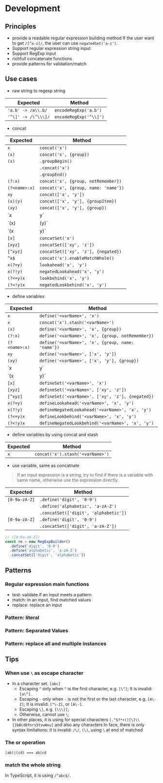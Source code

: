 # Development

## Principles

- provide a readable regular expression building method
  If the user want to get `/[^a-z]/`, the user can use `negatedSet('a-z')`.
- Support regular expression string input
- Support RegExp input
- richfull concatenate functions
- provide patterns for validation/match

## Use cases
- raw string to regexp string

| Expected            | Method                      |
| ------------------- | --------------------------- |
| `'a.b' -> /a\\.b/`  | `encodeRegExp('a.b')`     |
| `'^\]' -> /\^\\\]/` | `encodeRegExp('^\\]')` |

- concat

| Expected      | Method                               |
| ------------- | ------------------------------------ |
| `x`           | `concat('x')`                        |
| `(x)`         | `concat('x', {group})`               |
| `(x)`         | `.groupBegin()`                      |
|               | `.concat('x')`                       |
|               | `.groupEnd()`                        |
| `(?:x)`       | `concat('x', {group, notRemember})`  |
| `(?<name>:x)` | `concat('x', {group, name: 'name'})` |
| `xy`          | `concat(['x', 'y'])`                 |
| `(x)(y)`      | `concat(['x', 'y'], {groupItem})`    |
| `(xy)`        | `concat(['x', 'y'], {group})`        |
| `x|y`         | `concatOr(['x', 'y'])`               |
| `(x)|(y)`     | `concatOr(['x', 'y'], {groupItem})`  |
| `(x|y)`       | `concatOr(['x', 'y'], {group})`      |
| `[x]`         | `concatSet('x')`                     |
| `[xyz]`       | `concatSet(['xy', 'z'])`             |
| `[^xyz]`      | `concatSet(['xy', 'z'], {negated})`  |
| `^x$`         | `concat('x').enableMatchWhole()`       |
| `x(?=y)`      | `lookahead('x', 'y')`                |
| `x(?!y)`      | `negatedLookahead('x', 'y')`         |
| `(?<=y)x`     | `lookbehind('x', 'y')`               |
| `(?<!y)x`     | `negatedLookbehind('x', 'y')`        |

- define variables

| Expected      | Method                                            |
| ------------- | ------------------------------------------------- |
| `x`           | `define('<varName>', 'x')`                        |
| `x`           | `concat('x').stash('<varName>')`                  |
| `(x)`         | `define('<varName>', 'x', {group})`               |
| `(?:x)`       | `define('<varName>', 'x', {group, notRemember})`  |
| `(?<name>:x)` | `define('<varName>', 'x', {group, name: 'name'})` |
| `xy`          | `define('<varName>', ['x', 'y'])`                 |
| `(xy)`        | `define('<varName>', ['x', 'y'], {group})`        |
| `x|y`         | `defineOr('<varName>', ['x', 'y'])`               |
| `(x|y)`       | `defineOr('<varName>', ['x', 'y'], {group})`      |
| `[x]`         | `defineSet('<varName>', 'x')`                     |
| `[xyz]`       | `defineSet('<varName>', ['xy', 'z'])`             |
| `[^xyz]`      | `defineSet('<varName>', ['xy', 'z'], {negated})`  |
| `x(?=y)`      | `defineLookahead('<varName>', 'x', 'y')`          |
| `x(?!y)`      | `defineNegatedLookahead('<varName>', 'x', 'y')`   |
| `(?<=y)x`     | `defineLookbehind('<varName>', 'x', 'y')`         |
| `(?<!y)x`     | `defineNegatedLookbehind('<varName>', 'x', 'y')`  |

- define variables by using concat and stash

| Expected | Method                           |
| -------- | -------------------------------- |
| `x`      | `concat('x').stash('<varName>')` |

- use variable, same as concatnate
> If an input expression is a string, try to find if there is a variable with same name, otherwise use the expression directly.

| Expected      | Method                                |
| ------------- | ------------------------------------- |
| `[0-9a-zA-Z]` | `.define('digit', '0-9')`             |
|               | `.define('alphabetic', 'a-zA-Z')`     |
|               | `.concatSet(['digit', 'alphabetic'])` |
| `[0-9a-zA-Z]` | `.define('digit', '0-9')`             |
|               | `.concatSet(['digit', 'a-zA-Z'])`     |

```typescript
// /[0-9a-zA-Z]/
const re = new RegExpBuilder()
  .define('digit', '0-9')
  .define('alphabetic', 'a-zA-Z')
  .concatSet(['digit', 'alphabetic'])
```

## Patterns
### Regular expression main functions
- test: validate if an input meets a pattern
- match: in an input, find matched values
- replace: replace an input

### Pattern: literal
### Pattern: Separated Values
### Pattern: replace all and multiple instances

## Tips
### When use `\` as escape character
- In a character set. `[abc]`
  - Escaping `^` only when `^` is the first character, e.g. `[\^]`;
		It is invalid: `[a\^]`.
  - Escaping `-` only when `-` is not the first or the last character, e.g. `[A\-Z]`;
		It is invalid: `[^\-Z]`, or `[A\-]`.
  - Escaping `\]`, e.g. `[\\\]]`;
  - Otherwise, cannot use `\`;
- In other places, it is using for special characters `[.^$?*+()[\]\\{}bBcdDfnrsStvwWxu]` and also any characters
  In face, there is only syntax limitations: it is invalid: `/\/`, `(\)`, using `\` at end of matched

### The or operation
`(ab)|(cd) === ab|cd`

### match the whole string
In TypeScript, it is using `/^abc$/`.

